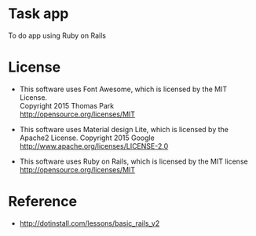 # Task app
  To do app using Ruby on Rails

# License
- This software uses Font Awesome, which is licensed by the MIT License.  
Copyright 2015 Thomas Park  
http://opensource.org/licenses/MIT

- This software uses Material design Lite, which is licensed by the Apache2 License.
Copyright 2015 Google  
http://www.apache.org/licenses/LICENSE-2.0

- This software uses Ruby on Rails, which is licensed by the MIT license
http://opensource.org/licenses/MIT


# Reference
- http://dotinstall.com/lessons/basic_rails_v2
